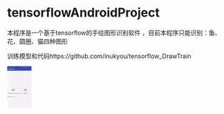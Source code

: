 # tensorflowAndroidProject
本程序是一个基于tensorflow的手绘图形识别软件
，目前本程序只能识别：鱼、花、圆圈、猫四种图形


训练模型和代码https://github.com/inukyou/tensorflow_DrawTrain

![img](https://github.com/inukyou/tensorflowAndroidProject/blob/master/Screenrecorder-2018-07-20-10-18-41-424.gif)
